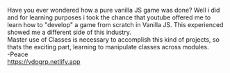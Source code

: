Have you ever wondered how a pure vanilla JS game was done? Well i did and for learning purposes i took the chance that youtube offered me to learn how to "develop" a game from scratch in Vanilla JS. This experienced showed me a different side of this industry. <br> 
Master use of Classes is necessary to accomplish this kind of projects, so thats the exciting part, learning to manipulate classes across modules. <br>
-Peace <br>
https://vdogrp.netlify.app
